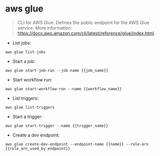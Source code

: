 # aws glue

> CLI for AWS Glue.
> Defines the public endpoint for the AWS Glue service.
> More information: <https://docs.aws.amazon.com/cli/latest/reference/glue/index.html>.

- List jobs:

`aws glue list-jobs`

- Start a job:

`aws glue start-job-run --job-name {{job_name}}`

- Start workflow run:

`aws glue start-workflow-run --name {{workflow_name}}`

- List triggers:

`aws glue list-triggers`

- Start a trigger:

`aws glue start-trigger --name {{trigger_name}}`

- Create a dev endpoint:

`aws glue create-dev-endpoint --endpoint-name {{name}} --role-arn {{role_arn_used_by_endpoint}}`
